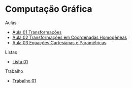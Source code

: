 # Computação Gráfica

Aulas
* [Aula 01 Transformações](cg_files/aulas/01-aula.html)
* [Aula 02 Transformações em Coordenadas Homogêneas]()
* [Aula 03 Equações Cartesianas e Paramétricas](cg_files/aulas/02-aula_equacoes.html)

Listas
* [Lista 01](cg_files/listas/01/lista01CG.pdf)

Trabalho
* [Trabalho 01](cg_files/trabalhos/trabalho01.html)

